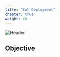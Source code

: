```yaml
---
title: "Bot Deployment"
chapter: true
weight: 40
---
```


![Header](/images/BotDeployment.jpg)

## Objective
